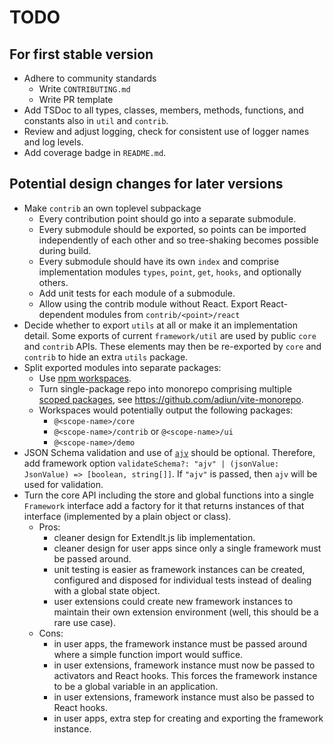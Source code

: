 # TODO

## For first stable version

* Adhere to community standards
  - Write `CONTRIBUTING.md`
  - Write PR template
* Add TSDoc to all types, classes, members, methods,
  functions, and constants also in `util` and `contrib`.
* Review and adjust logging, check for consistent use of logger names 
  and log levels.
* Add coverage badge in `README.md`.

## Potential design changes for later versions

* Make `contrib` an own toplevel subpackage
  - Every contribution point should go into a separate submodule.
  - Every submodule should be exported, so points can
    be imported independently of each other and so tree-shaking
    becomes possible during build.
  - Every submodule should have its own `index` and comprise implementation
    modules `types`, `point`, `get`, `hooks`, and optionally others.
  - Add unit tests for each module of a submodule.
  - Allow using the contrib module without React.
    Export React-dependent modules from `contrib/<point>/react`
* Decide whether to export `utils` at all or make it an implementation detail.
  Some exports of current `framework/util` are used by public `core` and
  `contrib` APIs. These elements may then be re-exported by `core` and
  `contrib` to hide an extra `utils` package.
* Split exported modules into separate packages:
  - Use [npm workspaces](https://docs.npmjs.com/cli/v7/using-npm/workspaces).
  - Turn single-package repo into monorepo comprising multiple 
    [scoped packages](https://docs.npmjs.com/creating-and-publishing-scoped-public-packages),
    see https://github.com/adiun/vite-monorepo.
  - Workspaces would potentially output the following packages: 
    + `@<scope-name>/core`
    + `@<scope-name>/contrib` or `@<scope-name>/ui`
    + `@<scope-name>/demo`
* JSON Schema validation and use of [`ajv`](https://ajv.js.org/) 
  should be optional. Therefore, add framework option 
  `validateSchema?: "ajv" | (jsonValue: JsonValue) => [boolean, string[]]`.
  If `"ajv"` is passed, then `ajv` will be used for validation.
* Turn the core API including the store and global functions into a single
  `Framework` interface add a factory for it that returns instances of that 
  interface (implemented by a plain object or class).
  - Pros: 
    + cleaner design for ExtendIt.js lib implementation.
    + cleaner design for user apps since only a single framework 
      must be passed around.
    + unit testing is easier as framework instances can be created, configured 
      and disposed for individual tests instead of dealing with a global state 
      object.
    + user extensions could create new framework instances to maintain their
      own extension environment (well, this should be a rare use case).
  - Cons:
    + in user apps, the framework instance must be passed around where a simple
      function import would suffice.
    + in user extensions, framework instance must now be passed to 
      activators and React hooks. This forces the framework instance to be a 
      global variable in an application.
    + in user extensions, framework instance must also be passed to React hooks.
    + in user apps, extra step for creating and exporting the framework 
      instance.
